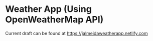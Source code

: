 # Weather App (Using OpenWeatherMap API)

Current draft can be found at https://jalmeidaweatherapp.netlify.com

